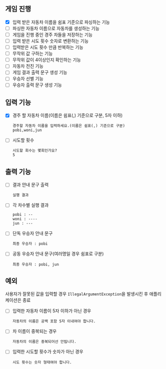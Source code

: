 
## 게임 진행
- [x] 입력 받은 자동차 이름을 쉼표 기준으로 파싱하는 기능
- [ ] 파싱한 자동차 이름으로 자동차를 생성하는 기능
- [ ] 게임을 진행 중인 경주 차들을 저장하는 기능
- [ ] 입력 받은 시도 횟수 숫자로 변환하는 기능
- [ ] 입력받은 시도 횟수 만큼 반복하는 기능
- [ ] 무작위 값 구하는 기능
- [ ] 무작위 값이 4이상인지 확인하는 기능
- [ ] 자동차 전진 기능
- [ ] 게임 결과 출력 문구 생성 기능
- [ ] 우승자 선별 기능
- [ ] 우승자 출력 문구 생성 기능

## 입력 기능
- [x] 경주 할 자동차 이름(이름은 쉼표(,) 기준으로 구분, 5자 이하)
   ```
   경주할 자동차 이름을 입력하세요.(이름은 쉼표(,) 기준으로 구분)
   pobi,woni,jun
   ```
- [ ] 시도할 횟수
  ```
  시도할 회수는 몇회인가요?
  5
  ```

## 출력 기능
- [ ] 결과 안내 문구 출력 
   ```
   실행 결과
   ```
- [ ] 각 차수별 실행 결과
   ```
   pobi : --
   woni : ----
   jun : ---
   ```
- [ ] 단독 우승자 안내 문구
   ```
   최종 우승자 : pobi
   ```
- [ ] 공동 우승자 안내 문구(여러명일 경우 쉼표로 구분)
  ```
  최종 우승자 : pobi, jun
  ```
## 예외
사용자가 잘못된 값을 입력할 경우 `IllegalArgumentException`을 발생시킨 후 애플리케이션은 종료

- [ ] 입력한 자동차 이름이 5자 이하가 아닌 경우
  ```
  자동차의 이름은 공백 포함 5자 이내여야 합니다. 
  ```
- [ ] 차 이름이 중복되는 경우
  ```
  자동차의 이름은 중복되어선 안됩니다.
  ```
- [ ] 입력한 시도할 횟수가 숫자가 아닌 경우
  ```
  시도 횟수는 숫자 형태여야 합니다. 
  ```
